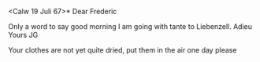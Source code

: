  <Calw 19 Juli 67>*
Dear Frederic

Only a word to say good morning I am going with tante to Liebenzell.  Adieu Yours JG

Your clothes are not yet quite dried, put them in the air one day please 